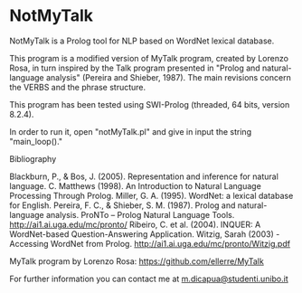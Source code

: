 # NotMyTalk
NotMyTalk is a Prolog tool for NLP based on WordNet lexical database.

This program is a modified version of MyTalk program, 
created by Lorenzo Rosa, in turn inspired by the Talk 
program presented in "Prolog and natural-language 
analysis" (Pereira and Shieber, 1987). 
The main revisions concern the VERBS and the phrase 
structure. 

This program has been tested using SWI-Prolog (threaded, 64 bits, version 8.2.4).

In order to run it, open "notMyTalk.pl" and give in input the string "main_loop()."


Bibliography

Blackburn, P., & Bos, J. (2005). Representation and inference for natural language. 
C. Matthews (1998). An Introduction to Natural Language Processing Through Prolog. 
Miller, G. A. (1995). WordNet: a lexical database for English.
Pereira, F. C., & Shieber, S. M. (1987). Prolog and natural-language analysis. 
ProNTo – Prolog Natural Language Tools. http://ai1.ai.uga.edu/mc/pronto/
Ribeiro, C. et al. (2004). INQUER: A WordNet-based Question-Answering Application.
Witzig, Sarah (2003) - Accessing WordNet from Prolog. http://ai1.ai.uga.edu/mc/pronto/Witzig.pdf


MyTalk program by Lorenzo Rosa: https://github.com/ellerre/MyTalk 

For further information you can contact me at m.dicapua@studenti.unibo.it
